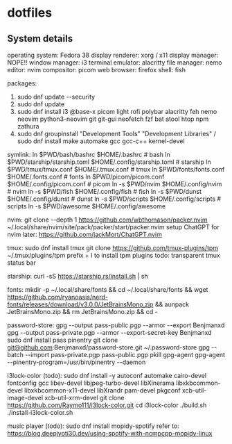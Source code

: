 # dotfiles

## System details
operating system:   Fedora 38
display renderer:   xorg / x11
display manager:    NOPE!!
window manager:     i3
terminal emulator:  alacritty
file manager:       nemo
editor:             nvim
compositor:         picom
web browser:        firefox
shell:              fish

packages:
1. sudo dnf update --security
2. sudo dnf update
3. sudo dnf install i3 @base-x picom light rofi polybar alacritty feh nemo neovim python3-neovim git git-gui neofetch fzf bat atool htop npm zathura
4. sudo dnf groupinstall "Development Tools" "Development Libraries" / sudo dnf install make automake gcc gcc-c++ kernel-devel

symlink:
ln $PWD/bash/bashrc $HOME/.bashrc                               # bash
ln $PWD/starship/starship.toml $HOME/.config/starship.toml      # starship
ln $PWD/tmux/tmux.conf $HOME/.tmux.conf                         # tmux
ln $PWD/fonts/fonts.conf $HOME/.fonts.conf                      # fonts
ln $PWD/picom/picom.conf $HOME/.config/picom.conf               # picom
ln -s $PWD/nvim $HOME/.config/nvim                              # nvim
ln -s $PWD/fish $HOME/.config/fish                              # fish
ln -s $PWD/dunst $HOME/.config/dunst                            # dunst
ln -s $PWD/scripts $HOME/.config/scripts                        # scripts
ln -s $PWD/awesome $HOME/.config/awesome

nvim:
git clone --depth 1 https://github.com/wbthomason/packer.nvim ~/.local/share/nvim/site/pack/packer/start/packer.nvim
setup ChatGPT for nvim later: https://github.com/jackMort/ChatGPT.nvim

tmux:
sudo dnf install tmux
git clone https://github.com/tmux-plugins/tpm ~/.tmux/plugins/tpm
prefix + I to install tpm plugins
todo: transparent tmux status bar

starship:
curl -sS https://starship.rs/install.sh | sh

fonts:
mkdir -p ~/.local/share/fonts && cd ~/.local/share/fonts && wget https://github.com/ryanoasis/nerd-fonts/releases/download/v3.0.0/JetBrainsMono.zip && aunpack JetBrainsMono.zip && rm JetBrainsMono.zip && cd -

password-store:
gpg --output pass-public.pgp --armor --export Benjmanxd
gpg --output pass-private.pgp --armor --export-secret-key Benjmanxd
sudo dnf install pass pinentry
git clone git@github.com:Benjmanxd/password-store.git ~/.password-store
gpg --batch --import pass-private.pgp pass-public.pgp
pkill gpg-agent
gpg-agent --pinentry-program=/usr/bin/pinentry --daemon

i3lock-color (todo):
sudo dnf install -y autoconf automake cairo-devel fontconfig gcc libev-devel libjpeg-turbo-devel libXinerama libxkbcommon-devel libxkbcommon-x11-devel libXrandr pam-devel pkgconf xcb-util-image-devel xcb-util-xrm-devel
git clone https://github.com/Raymo111/i3lock-color.git
cd i3lock-color
./build.sh
./install-i3lock-color.sh

music player (todo):
sudo dnf install mopidy-spotify
refer to: https://blog.deepjyoti30.dev/using-spotify-with-ncmpcpp-mopidy-linux
